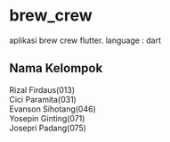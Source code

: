 # brew_crew

aplikasi brew crew flutter. language : dart

## Nama Kelompok
Rizal Firdaus(013)</br>
Cici Paramita(031)</br>
Evanson Sihotang(046)</br>
Yosepin Ginting(071)</br>
Josepri Padang(075)</br>
